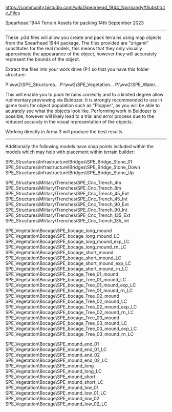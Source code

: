 https://community.bistudio.com/wiki/Spearhead_1944_Normandy#Substitute_Files

Spearhead 1944 Terrain Assets for packing
14th September 2023

------------------------------------------------------------

These .p3d files will allow you create and pack terrains using map objects from the Spearhead 1944 package.
The files provided are "origami" substitutes for the real models, this means that they only visually approximate the appearance of the object, however they will accurately represent the bounds of the object.

Extract the files into your work drive (P:\) so that you have this folder structure:

P:\ww2\SPE_Structures\...
P:\ww2\SPE_Vegetation\...
P:\ww2\SPE_Water\...


This will enable you to pack terrains correctly and to a limited degree allow rudimentary previewing via Buldozer. It is strongly recommended to use in game tools for object population such as "Plopper", as you will be able to acurately see what the objects look like.
Performing work in Buldozer is possible, however will likely lead to a trial and error process due to the reduced accuraty in the visual representation of the objects. 

Working directly in Arma 3 will produce the best results.

-----------------------------------------------------------

Additionally the following models have snap points included within the models which may help with placement within terrain builder:

SPE_Structures\Infrastructure\Bridges\SPE_Bridge_Stone_01
SPE_Structures\Infrastructure\Bridges\SPE_Bridge_Stone_Down
SPE_Structures\Infrastructure\Bridges\SPE_Bridge_Stone_Up

SPE_Structures\Military\Trenches\SPE_Cnc_Trench_4m
SPE_Structures\Military\Trenches\SPE_Cnc_Trench_8m
SPE_Structures\Military\Trenches\SPE_Cnc_Trench_45_Ext
SPE_Structures\Military\Trenches\SPE_Cnc_Trench_45_Int
SPE_Structures\Military\Trenches\SPE_Cnc_Trench_90_Ext
SPE_Structures\Military\Trenches\SPE_Cnc_Trench_90_Int
SPE_Structures\Military\Trenches\SPE_Cnc_Trench_135_Ext
SPE_Structures\Military\Trenches\SPE_Cnc_Trench_135_Int

SPE_Vegetation\Bocage\SPE_bocage_long_mound
SPE_Vegetation\Bocage\SPE_bocage_long_mound_LC
SPE_Vegetation\Bocage\SPE_bocage_long_mound_exp_LC
SPE_Vegetation\Bocage\SPE_bocage_long_mound_rn_LC
SPE_Vegetation\Bocage\SPE_bocage_short_mound
SPE_Vegetation\Bocage\SPE_bocage_short_mound_LC
SPE_Vegetation\Bocage\SPE_bocage_short_mound_exp_LC
SPE_Vegetation\Bocage\SPE_bocage_short_mound_rn_LC
SPE_Vegetation\Bocage\SPE_bocage_Tree_01_mound
SPE_Vegetation\Bocage\SPE_bocage_Tree_01_mound_LC
SPE_Vegetation\Bocage\SPE_bocage_Tree_01_mound_exp_LC
SPE_Vegetation\Bocage\SPE_bocage_Tree_01_mound_rn_LC
SPE_Vegetation\Bocage\SPE_bocage_Tree_02_mound
SPE_Vegetation\Bocage\SPE_bocage_Tree_02_mound_LC
SPE_Vegetation\Bocage\SPE_bocage_Tree_02_mound_exp_LC
SPE_Vegetation\Bocage\SPE_bocage_Tree_02_mound_rn_LC
SPE_Vegetation\Bocage\SPE_bocage_Tree_03_mound
SPE_Vegetation\Bocage\SPE_bocage_Tree_03_mound_LC
SPE_Vegetation\Bocage\SPE_bocage_Tree_03_mound_exp_LC
SPE_Vegetation\Bocage\SPE_bocage_Tree_03_mound_rn_LC

SPE_Vegetation\Bocage\SPE_mound_end_01
SPE_Vegetation\Bocage\SPE_mound_end_01_LC
SPE_Vegetation\Bocage\SPE_mound_end_02
SPE_Vegetation\Bocage\SPE_mound_end_02_LC
SPE_Vegetation\Bocage\SPE_mound_long
SPE_Vegetation\Bocage\SPE_mound_long_LC
SPE_Vegetation\Bocage\SPE_mound_short
SPE_Vegetation\Bocage\SPE_mound_short_LC
SPE_Vegetation\Bocage\SPE_mound_low_01
SPE_Vegetation\Bocage\SPE_mound_low_01_LC
SPE_Vegetation\Bocage\SPE_mound_low_02
SPE_Vegetation\Bocage\SPE_mound_low_02_LC

